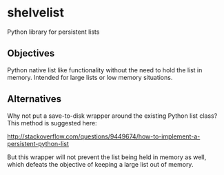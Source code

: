 shelvelist
==========

Python library for persistent lists

Objectives
----------

Python native list like functionality without the need to hold the list in memory. Intended for large lists or low memory situations.


Alternatives
------------

Why not put a save-to-disk wrapper around the existing Python list class? This method is suggested here:

http://stackoverflow.com/questions/9449674/how-to-implement-a-persistent-python-list

But this wrapper will not prevent the list being held in memory as well, which defeats the objective of keeping a large list out of memory.
